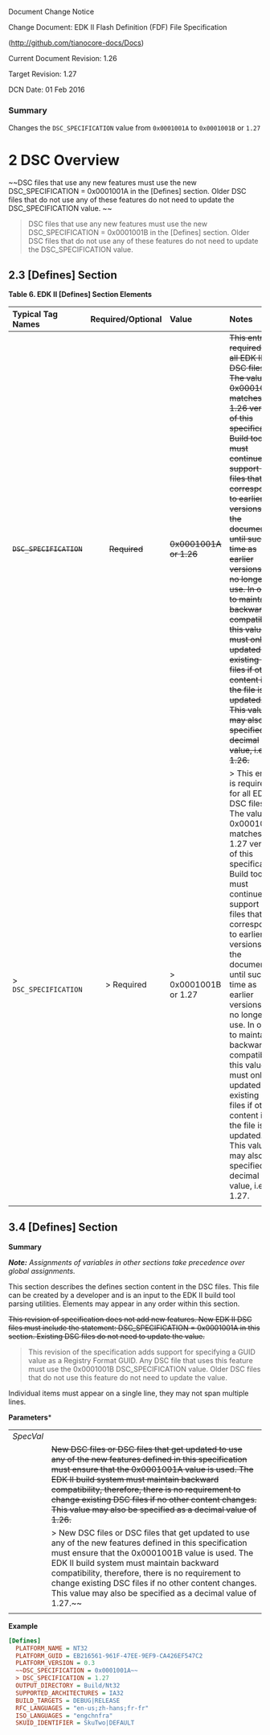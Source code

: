  Document Change Notice

Change Document: EDK II Flash Definition (FDF) File Specification

(http://github.com/tianocore-docs/Docs)

Current Document Revision: 1.26

Target Revision: 1.27

DCN Date: 01 Feb 2016

### Summary
Changes the ```DSC_SPECIFICATION``` value from ```0x0001001A``` to ```0x0001001B``` or ```1.27```

# 2 DSC Overview

~~DSC files that use any new features must use the new DSC_SPECIFICATION = 0x0001001A in the [Defines] section. Older DSC files that do not use any of these features do not need to update the DSC_SPECIFICATION value.
~~

> DSC files that use any new features must use the new DSC_SPECIFICATION = 0x0001001B in the [Defines] section. Older DSC files that do not use any of these features do not need to update the DSC_SPECIFICATION value.

## 2.3 [Defines] Section
**Table 6. EDK II [Defines] Section Elements**

| **Typical Tag Names**  | **Required/Optional** | **Value**  | **Notes** |
| :---- | :---: | :---- | :---- |
| ~~```DSC_SPECIFICATION```~~ | ~~Required~~ | ~~0x0001001A or 1.26~~ | ~~This entry is required for all EDK II DSC files. The value, 0x0001001A matches the 1.26 version of this specification. Build tools must continue to support DSC files that correspond to earlier versions of the document until such time as earlier versions are no longer in use. In order to maintain backward compatibility, this value must only be updated in existing DSC files if other content in the file is updated. This value may also be specified as decimal value, i.e., 1.26.~~ |
| > ```DSC_SPECIFICATION``` | > Required | > 0x0001001B or 1.27 | > This entry is required for all EDK II DSC files. The value, 0x0001001B matches the 1.27 version of this specification. Build tools must continue to support DSC files that correspond to earlier versions of the document until such time as earlier versions are no longer in use. In order to maintain backward compatibility, this value must only be updated in existing DSC files if other content in the file is updated. This value may also be specified as decimal value, i.e., 1.27. |
| &#32; | &#32; | &#32; | &#32; |


## 3.4 [Defines] Section

**Summary**

***Note:*** *Assignments of variables in other sections take precedence over global assignments.*

This section describes the defines section content in the DSC files. This file can be created by a developer and is an input to the EDK II build tool parsing utilities. Elements may appear in any order within this section.

~~This revision of specification does not add new features. New EDK II DSC files must include the statement: DSC_SPECIFICATION = 0x0001001A in this section. Existing DSC files do not need to update the value.~~

> This revision of the specification adds support for specifying a GUID value as a Registry 
Format GUID. Any DSC file that uses this feature must use the 0x0001001B DSC_SPECIFICATION value. Older DSC files that do not use this feature do not need to update the value.

Individual items must appear on a single line, they may not span multiple lines.


**Parameters***

|  |  |
| --: | :---- |
| *SpecVal* | |
| | ~~New DSC files or DSC files that get updated to use any of the new features defined in this specification must ensure that the 0x0001001A value is used. The EDK II build system must maintain backward compatibility, therefore, there is no requirement to change existing DSC files if no other content changes. This value may also be specified as a decimal value of 1.26.~~ |
| | > New DSC files or DSC files that get updated to use any of the new features defined in this specification must ensure that the 0x0001001B value is used. The EDK II build system must maintain backward compatibility, therefore, there is no requirement to change existing DSC files if no other content changes. This value may also be specified as a decimal value of 1.27.~~ |
|  |  |


**Example**
```ini
[Defines]
  PLATFORM_NAME = NT32
  PLATFORM_GUID = EB216561-961F-47EE-9EF9-CA426EF547C2
  PLATFORM_VERSION = 0.3
  ~~DSC_SPECIFICATION = 0x0001001A~~
  > DSC_SPECIFICATION = 1.27
  OUTPUT_DIRECTORY = Build/Nt32
  SUPPORTED_ARCHITECTURES = IA32
  BUILD_TARGETS = DEBUG|RELEASE
  RFC_LANGUAGES = "en-us;zh-hans;fr-fr"
  ISO_LANGUAGES = "engchnfra"
  SKUID_IDENTIFIER = SkuTwo|DEFAULT
```
